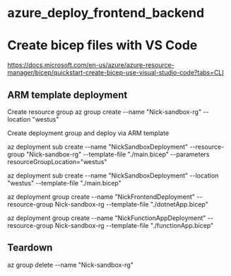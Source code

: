 # azure_deploy_frontend_backend

# Create bicep files with VS Code
https://docs.microsoft.com/en-us/azure/azure-resource-manager/bicep/quickstart-create-bicep-use-visual-studio-code?tabs=CLI

## ARM template deployment
Create resource group
az group create --name "Nick-sandbox-rg" --location "westus"

Create deployment group and deploy via ARM template
<!-- Resource Group deploy -->
az deployment sub create --name "NickSandboxDeployment" --resource-group "Nick-sandbox-rg" --template-file "./main.bicep" --parameters resourceGroupLocation="westus"

<!-- Subscription deploy -->
<!--    Deploy everything at once -->
az deployment sub create --name "NickSandboxDeployment" --location "westus" --template-file "./main.bicep"
<!--    Deploy just the frontend -->
az deployment group create --name "NickFrontendDeployment" --resource-group Nick-sandbox-rg --template-file "./dotnetApp.bicep"
<!--    Deploy just the backend/function app -->
az deployment group create --name "NickFunctionAppDeployment" --resource-group Nick-sandbox-rg --template-file "./functionApp.bicep"
<!-- How to pass parameters to a bicep file: -->
  <!-- --parameters storageAccountType=Standard_GRS -->

## Teardown
<!-- Delete everything -->
az group delete --name "Nick-sandbox-rg"